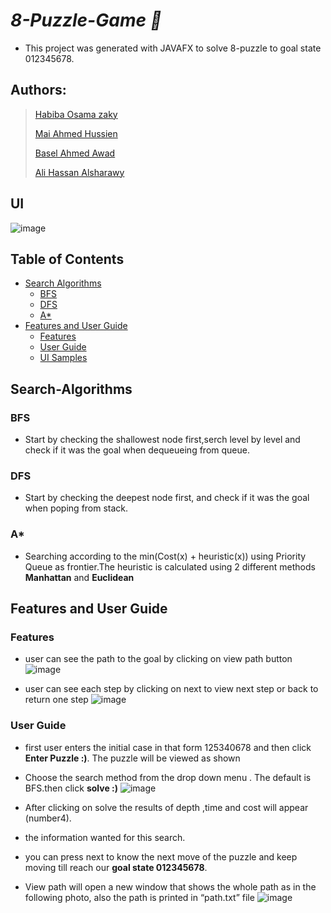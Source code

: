 # ***8-Puzzle-Game :jigsaw:***

- This project was generated with JAVAFX to solve 8-puzzle to goal state 012345678.


## Authors:
> [Habiba Osama zaky](https://github.com/habibaosama)
>
> [Mai Ahmed Hussien](https://github.com/MaiAhmedHussein)
>
> [Basel Ahmed Awad](https://github.com/Basel-byte)
>
> [Ali Hassan Alsharawy](https://github.com/AliELSharawy)  

## UI
![image](https://github.com/MaiAhmedHussein/8-Puzzle-Game/blob/main/readme-images/puzzle.png)

## Table of Contents

- [Search Algorithms](#Search-Algorithms)
    - [BFS](#BFS)
    - [DFS](#DFS)
    - [A*](#A*)
- [Features and User Guide](#Features-and-User-Guide)
    - [Features](#Features)
    - [User Guide](#User-Guide)
    - [UI Samples](#UI-Samples)

## Search-Algorithms

### BFS
- Start by checking the shallowest node first,serch level by level and check if it was the goal when dequeueing from queue.
### DFS
- Start by checking the deepest node first, and check if it was the goal when poping from stack.
### A*
- Searching according to the min(Cost(x) + heuristic(x)) using Priority Queue as frontier.The heuristic is calculated using 2 different methods **Manhattan**  and **Euclidean**

## Features and User Guide
   
### Features   
- user can see the path to the goal by clicking on view path button
 ![image](https://github.com/MaiAhmedHussein/8-Puzzle-Game/blob/main/readme-images/view%20path.png)

- user can see each step by clicking on next to view next step or back to return one step 
![image](https://github.com/MaiAhmedHussein/8-Puzzle-Game/blob/main/readme-images/next.png)

### User Guide
- first user enters the initial case in that form 125340678 and then click **Enter Puzzle :)**. The puzzle will be viewed as shown

- Choose the search method from the drop down menu . The default is BFS.then click **solve :)**
![image](https://github.com/MaiAhmedHussein/8-Puzzle-Game/blob/main/readme-images/guide1.png)

- After clicking on solve the results of depth ,time and cost will appear (number4).

- the information wanted for this search. 

- you can press next to know the next move of the puzzle and keep moving till reach our **goal state 012345678**.

- View path will open a new window that shows the whole path as in the following photo, also the path is printed in “path.txt” file
![image](https://github.com/MaiAhmedHussein/8-Puzzle-Game/blob/main/readme-images/guide2.png)









